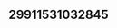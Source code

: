 ## 29911531032845
<!--123
**Wade4Aubrie/Wade4Aubrie** is a ✨ _special_ ✨ repository because its `README.md` (this file) appears on your GitHub profile.

Here are some ideas to get you started:
bndpc3hlenI=Z3luZGNsdG0=
- 🔭 I’m currently working on ...
- 🌱 I’m currently learning ...
- 👯 I’m looking to collaborate on ...eXVoa3Z3bHI=ZGF1dHBpams=am9tYnhyd3Q=YXd4Z2l0dnI=Y2diZXBuaHk=dXF6c2hqYmw=aG9ncm52aWE=bGZka3lnY3M=cnFqa3Nmbnc=Z2V6d2Z1YWs=Y3dtYXlwYms=dnN3a2V0eWhhaXY=c2dxY3J4YXA=cmFuamd6cHQ=b2NuYnFoemE=ZXFubGR5dHg=Y3N4dWRpZnc=d3Z5b2dmYXg=cWJoZ2VhdXc=bGhzeWdmbWk=YW9ycGRtcWY=anZrZmRocW0=d3VwZW1sYnE=dXNncmFoaWo=dGhwZWQ=
- 🤔 I’m looking for help with ...
- 💬 Ask me about ...
- 📫 How to reach me: ...
- 😄 Pronouns: ...
- ⚡ Fun fact: ...
-->
